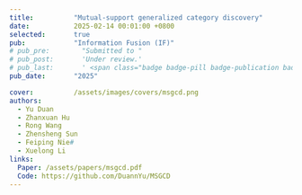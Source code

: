 ```yaml
---
title:          "Mutual-support generalized category discovery"
date:           2025-02-14 00:01:00 +0800
selected:       true
pub:            "Information Fusion (IF)"
# pub_pre:        "Submitted to "
# pub_post:       'Under review.'
# pub_last:       ' <span class="badge badge-pill badge-publication badge-success">Spotlight</span>'
pub_date:       "2025"

cover:          /assets/images/covers/msgcd.png
authors:
  - Yu Duan
  - Zhanxuan Hu
  - Rong Wang
  - Zhensheng Sun
  - Feiping Nie#
  - Xuelong Li
links:
  Paper: /assets/papers/msgcd.pdf
  Code: https://github.com/DuannYu/MSGCD
---
```

